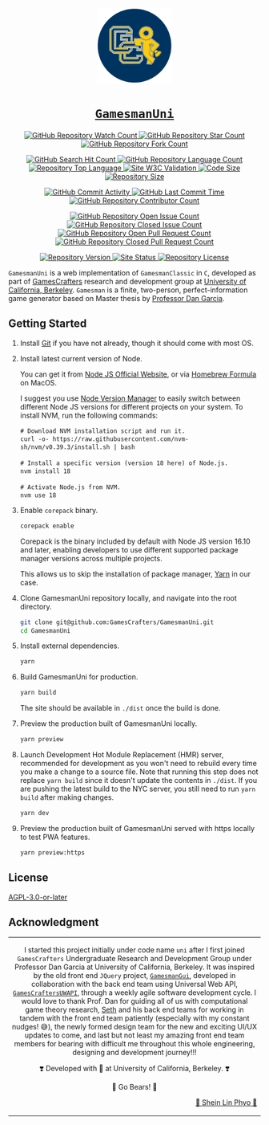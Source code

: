 <!-- ####################################################################### -->
<!-- GamesCrafters Logo -->

<p align="center">
    <a href="https://github.com/GamesCrafters" rel="noreferrer" target="_blank">
        <img alt="GamesCrafters Logo" height="150px" src="src/models/images/logo-gamescrafters.png?sanitize=true" width="150px">
    </a>
</p>

<!-- ####################################################################### -->
<!-- GamesCrafters Title -->

<h1 align="center">
    <a href="https://github.com/GamesCrafters/GamesmanUni" rel="noreferrer" target="_blank">
        <code>GamesmanUni</code>
    </a>
</h1>

<!-- ####################################################################### -->
<!-- Repository Statistic Shields -->

<p align="center">
    <!-- GitHub Repository Watch Count -->
    <a href="https://github.com/GamesCrafters/GamesmanUni/watchers" rel="noreferrer" target="_blank">
        <img alt="GitHub Repository Watch Count" src="https://img.shields.io/github/watchers/GamesCrafters/GamesmanUni?style=social">
    </a>
    <!-- GitHub Repository Star Count -->
    <a href="https://github.com/GamesCrafters/GamesmanUni/stargazers" rel="noreferrer" target="_blank">
        <img alt="GitHub Repository Star Count" src="https://img.shields.io/github/stars/GamesCrafters/GamesmanUni?style=social">
    </a>
    <!-- GitHub Repository Fork Count -->
    <a href="https://github.com/GamesCrafters/GamesmanUni/network/members" rel="noreferrer" target="_blank">
        <img alt="GitHub Repository Fork Count" src="https://img.shields.io/github/forks/GamesCrafters/GamesmanUni?style=social">
    </a>
</p>

<p align="center">
    <!-- GitHub Repository Search Hit Count -->
    <a href="https://github.com/GamesCrafters/GamesmanUni" rel="noreferrer" target="_blank">
        <img alt="GitHub Search Hit Count" src="https://img.shields.io/github/search/GamesCrafters/GamesmanUni/GamesCrafters?label=GitHub%20search%20hit%20count">
    </a>
    <!-- Repository Language Count -->
    <a href="https://github.com/GamesCrafters/GamesmanUni" rel="noreferrer" target="_blank">
        <img alt="GitHub Repository Language Count" src="https://img.shields.io/github/languages/count/GamesCrafters/GamesmanUni">
    </a>
    <!-- Repository Top Language -->
    <a href="https://github.com/GamesCrafters/GamesmanUni" rel="noreferrer" target="_blank">
        <img alt="Repository Top Language" src="https://img.shields.io/github/languages/top/GamesCrafters/GamesmanUni">
    </a>
    <!-- Site W3C Validation -->
    <a href="https://validator.nu/?doc=https%3A%2F%2Fnyc.cs.berkeley.edu%2Funi%2F&laxtype=yes&showimagereport=yes&showsource=yes&showoutline=yes" rel="noreferrer" target="_blank">
        <img alt="Site W3C Validation" src="https://img.shields.io/w3c-validation/default?targetUrl=https%3A%2F%2Fnyc.cs.berkeley.edu%2Funi%2F">
    </a>
    <!-- Code Size -->
    <a href="https://github.com/GamesCrafters/GamesmanUni" rel="noreferrer" target="_blank">
        <img alt="Code Size" src="https://img.shields.io/github/languages/code-size/GamesCrafters/GamesmanUni">
    </a>
    <!-- Repository Size -->
    <a href="https://github.com/GamesCrafters/GamesmanUni" rel="noreferrer" target="_blank">
        <img alt="Repository Size" src="https://img.shields.io/github/repo-size/GamesCrafters/GamesmanUni">
     </a>
</p>

<p align="center">
    <!-- GitHub Commit Activity -->
    <a href="https://github.com/GamesCrafters/GamesmanUni/commits/main" rel="noreferrer" target="_blank">
        <img alt="GitHub Commit Activity" src="https://img.shields.io/github/commit-activity/y/GamesCrafters/GamesmanUni">
    </a>
    <!-- GitHub Last Commit Time -->
    <a href="https://github.com/GamesCrafters/GamesmanUni/commits/main" rel="noreferrer" target="_blank">
        <img alt="GitHub Last Commit Time" src="https://img.shields.io/github/last-commit/GamesCrafters/GamesmanUni">
    </a>
    <!-- GitHub Repository Contributor Count -->
    <a href="https://github.com/GamesCrafters/GamesmanUni/graphs/contributors" rel="noreferrer" target="_blank">
        <img alt="GitHub Repository Contributor Count" src="https://img.shields.io/github/contributors/GamesCrafters/GamesmanUni">
    </a>
</p>

<p align="center">
    <!-- GitHub Repository Open Issue Count -->
    <a href="https://github.com/GamesCrafters/GamesmanUni/issues" rel="noreferrer" target="_blank">
        <img alt="GitHub Repository Open Issue Count" src="https://img.shields.io/github/issues-raw/GamesCrafters/GamesmanUni">
    </a>
    <!-- GitHub Repository Closed Issue Count  -->
    <a href="https://github.com/GamesCrafters/GamesmanUni/issues?q=is%3Aissue+is%3Aclosed" rel="noreferrer" target="_blank">
        <img alt="GitHub Repository Closed Issue Count" src="https://img.shields.io/github/issues-closed-raw/GamesCrafters/GamesmanUni">
    </a>
    <!-- GitHub Repository Open Pull Request Count -->
    <a href="https://github.com/GamesCrafters/GamesmanUni/pulls" rel="noreferrer" target="_blank">
        <img alt="GitHub Repository Open Pull Request Count" src="https://img.shields.io/github/issues-pr-raw/GamesCrafters/GamesmanUni">
    </a>
    <!-- GitHub Repository Closed Pull Request Count -->
    <a href="https://github.com/GamesCrafters/GamesmanUni/pulls?q=is%3Apr+is%3Aclosed" rel="noreferrer" target="_blank">
        <img alt="GitHub Repository Closed Pull Request Count" src="https://img.shields.io/github/issues-pr-closed-raw/GamesCrafters/GamesmanUni">
    </a>
</p>

<p align="center">
    <!-- Repository Version -->
    <a href="https://github.com/GamesCrafters/GamesmanUni/blob/main/package.json" rel="noreferrer" target="_blank">
        <img alt="Repository Version" src="https://img.shields.io/github/package-json/v/GamesCrafters/GamesmanUni">
    </a>
    <!-- Site Status -->
    <a href="https://nyc.cs.berkeley.edu/uni" rel="noreferrer" target="_blank">
        <img alt="Site Status" src="https://img.shields.io/website?label=GamesmanUni%20website%20status&url=https%3A%2F%2Fnyc.cs.berkeley.edu%2Funi">
    </a>
    <!-- Repository License -->
    <a href="https://github.com/GamesCrafters/GamesmanUni/blob/main/LICENSE" rel="noreferrer" target="_blank">
        <img alt="Repository License" src="https://img.shields.io/github/license/GamesCrafters/GamesmanUni?color=brightgreen">
    </a>
</p>

<!-- ####################################################################### -->
<!-- About -->

`GamesmanUni` is a web implementation of `GamesmanClassic` in `C`, developed as part of [GamesCrafters](http://gamescrafters.berkeley.edu/) research and development group at [University of California, Berkeley](https://www.berkeley.edu/). `Gamesman` is a finite, two-person, perfect-information game generator based on Master thesis by [Professor Dan Garcia](https://people.eecs.berkeley.edu/~ddgarcia/).

<!-- ####################################################################### -->
<!-- Getting Started -->

## Getting Started

1. Install [Git](https://git-scm.com/book/en/v2/Getting-Started-Installing-Git) if you have not already, though it should come with most OS.

2. Install latest current version of Node.

    You can get it from [Node JS Official Website](https://nodejs.org/en/download/), or via [Homebrew Formula](https://formulae.brew.sh/formula/node) on MacOS.

    I suggest you use [Node Version Manager](https://github.com/nvm-sh/nvm) to easily switch between different Node JS versions for different projects on your system. To install NVM, run the following commands:
    ```
    # Download NVM installation script and run it.
    curl -o- https://raw.githubusercontent.com/nvm-sh/nvm/v0.39.3/install.sh | bash
    
    # Install a specific version (version 18 here) of Node.js.
    nvm install 18
    
    # Activate Node.js from NVM.
    nvm use 18
    ```

3. Enable `corepack` binary.

    ```zsh
    corepack enable
    ```

    Corepack is the binary included by default with Node JS version 16.10 and later, enabling developers to use different supported package manager versions across multiple projects.

    This allows us to skip the installation of package manager, [Yarn](https://yarnpkg.com) in our case.

4. Clone GamesmanUni repository locally, and navigate into the root directory.

    ```zsh
    git clone git@github.com:GamesCrafters/GamesmanUni.git
    cd GamesmanUni
    ```

5. Install external dependencies.

    ```zsh
    yarn
    ```

6. Build GamesmanUni for production.

    ```zsh
    yarn build
    ```

    The site should be available in `./dist` once the build is done.

7. Preview the production built of GamesmanUni locally.

    ```zsh
    yarn preview
    ```

8. Launch Development Hot Module Replacement (HMR) server, recommended for development as you won't need to rebuild every time you make a change to a source file. Note that running this step does not replace `yarn build` since it doesn't update the contents in `./dist`. If you are pushing the latest build to the NYC server, you still need to run `yarn build` after making changes. 

    ```zsh
    yarn dev
    ```

9. Preview the production built of GamesmanUni served with https locally to test PWA features.

    ```zsh
    yarn preview:https
    ```

<!-- ####################################################################### -->
<!-- License -->

## License

[AGPL-3.0-or-later](https://github.com/GamesCrafters/GamesmanUni/blob/main/LICENSE)

<!-- ####################################################################### -->
<!-- Acknowledgement -->

## Acknowledgment

<table>
    <tbody>
        <td align="center">
            <p>
                I started this project initially under code name <code>uni</code> after I first joined <code>GamesCrafters</code> Undergraduate Research and Development Group under Professor Dan Garcia at University of California, Berkeley. It was inspired by the old front end <code>JQuery</code> project, <a href="https://github.com/GamesCrafters/GamesmanGui" rel="noreferrer" target="_blank"><code>GamesmanGui</code></a>, developed in collaboration with the back end team using Universal Web API, <a href="https://github.com/GamesCrafters/GamesCraftersUWAPI" rel="noreferrer" target="_blank"><code>GamesCraftersUWAPI</code></a>, through a weekly agile software development cycle. I would love to thank Prof. Dan for guiding all of us with computational game theory research, <a href="https://github.com/sethlu" rel="noreferrer" target="_blank">Seth</a> and his back end teams for working in tandem with the front end team patiently (especially with my constant nudges! 😅), the newly formed design team for the new and exciting UI/UX updates to come, and last but not least my amazing front end team members for bearing with difficult me throughout this whole engineering, designing and development journey!!!
            </p>
            <p>
                ❣️ Developed with 💙 at University of California, Berkeley. ❣️
            </p>
            <p>
                🐻 Go Bears! 🐻
            </p>
            <p align="right">
                <a href="https://github.com/Penguinlay" rel="noreferrer" target="_blank">🐼 Shein Lin Phyo 🐧</a>
            </p>
        </td>
    </tbody>
</table>

<!-- ####################################################################### -->
